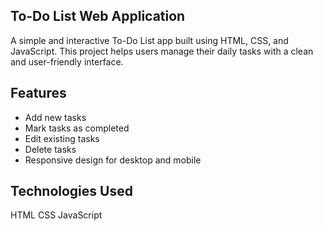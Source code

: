 ## To-Do List Web Application ##

A simple and interactive To-Do List app built using HTML, CSS, and JavaScript.
This project helps users manage their daily tasks with a clean and user-friendly interface.

## Features
* Add new tasks
* Mark tasks as completed
* Edit existing tasks
* Delete tasks
* Responsive design for desktop and mobile

## Technologies Used
HTML
CSS
JavaScript
